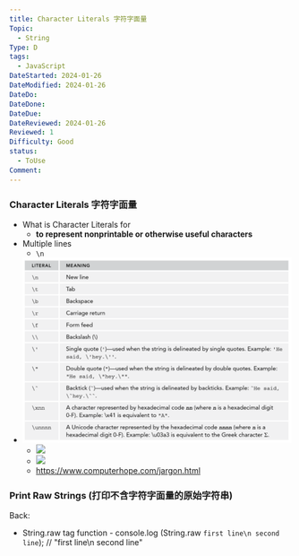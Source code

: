 ```yaml
---
title: Character Literals 字符字面量
Topic:
  - String
Type: D
tags:
  - JavaScript
DateStarted: 2024-01-26
DateModified: 2024-01-26
DateDo:
DateDone:
DateDue:
DateReviewed: 2024-01-26
Reviewed: 1
Difficulty: Good
status:
  - ToUse
Comment:
---
```


### Character Literals 字符字面量

- What is Character Literals for
  - **to represent nonprintable or otherwise useful characters**
- Multiple lines
  - `\n`
- ![](./z-Assets/C3LanguageBasics-23-x75-y192.png)
  - ![](./z-Assets/paste-image-1690812354432image.png)
  - ![](./z-Assets/paste-image-1690812383271image.png)
  - https://www.computerhope.com/jargon.html

### Print Raw Strings (打印不含字符字面量的原始字符串)

Back:

- String.raw tag function - console.log (String.raw `first line\n second line`); // "first line\n second line"
<!--SR:!2024-02-01,3,250-->
